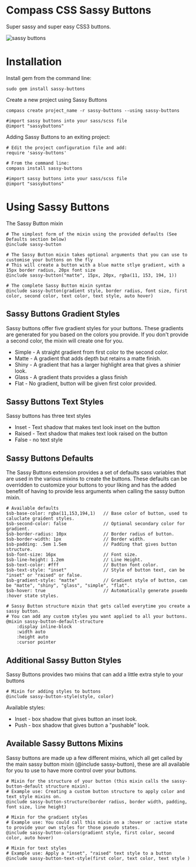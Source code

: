 Compass CSS Sassy Buttons 
=========================

Super sassy and super easy CSS3 buttons. 

![sassy buttons](http://dl.dropbox.com/u/1274637/sassy-buttons.png)

Installation
============

Install gem from the command line:

    sudo gem install sassy-buttons

Create a new project using Sassy Buttons

    compass create project_name -r sassy-buttons --using sassy-buttons
    
    #import sassy buttons into your sass/scss file
    @import "sassybuttons"

    
Adding Sassy Buttons to an exiting project:
    
    # Edit the project configuration file and add:
    require 'sassy-buttons'
    
    # From the command line:
    compass install sassy-buttons
    
    #import sassy buttons into your sass/scss file
    @import "sassybuttons"


Using Sassy Buttons
===================

The Sassy Button mixin
    
    # The simplest form of the mixin using the provided defaults (See Defaults section below)   
    @include sassy-button
    
    # The Sassy Button mixin takes optional arguments that you can use to customise your buttons on the fly
    # This will create a button with a blue matte stlye gradient, with a 15px border radius, 20px font size    
    @include sassy-button("matte", 15px, 20px, rgba(11, 153, 194, 1))

    # The complete Sassy Button mixin syntax  
    @include sassy-button(gradient style, border radius, font size, first color, second color, text color, text style, auto hover)
    

Sassy Buttons Gradient Styles
----------------------------
Sassy buttons offer five gradient styles for your buttons. These gradients are generated for you based on the colors you provide. If you don't provide a second color, the mixin will create one for you.

* Simple - A straight gradient from first color to the second color.
* Matte - A gradient that adds depth but retains a matte finish.
* Shiny - A gradient that has a larger highlight area that gives a shinier look.
* Glass - A gradient thats provides a glass finish
* Flat - No gradient, button will be given first color provided. 

Sassy Buttons Text Styles
-------------------------
Sassy buttons has three text styles

* Inset - Text shadow that makes text look inset on the button
* Raised - Text shadow that makes text look raised on the button
* False - no text style

Sassy Buttons Defaults
----------------------

The Sassy Buttons extension provides a set of defaults sass variables that are used in the various mixins to create the buttons. These defaults can be overridden to customize your buttons to your liking and has the added benefit of having to provide less arguments when calling the sassy button mixin.

	# Available defaults	
	$sb-base-color: rgba(11,153,194,1)   // Base color of button, used to caluclate graident styles.
	$sb-second-color: false              // Optional secondary color for gradient.
	$sb-border-radius: 10px              // Border radius of button.
	$sb-border-width: 1px                // Border width.
	$sb-padding: .5em 1.5em              // Padding that gives button structure.
	$sb-font-size: 16px                  // Font size.
	$sb-line-height: 1.2em               // Line Height.
	$sb-text-color: #fff                 // Button font color.
	$sb-text-style: "inset"              // Style of button text, can be "inset" or "raised" or false.
	$sb-gradient-style: "matte"          // Gradient style of button, can be "matte", "shiny", "glass", "simple", "flat".
	$sb-hover: true                      // Automatically generate psuedo :hover state styles.
	
	# Sassy Button structure mixin that gets called everytime you create a sassy button.
	# You can add any custom styles you want applied to all your buttons.	
	@mixin sassy-button-default-structure
		:display inline-block	
		:width auto
		:height auto
		:cursor pointer
		
Additional Sassy Button Styles
------------------------------

Sassy Buttons provides two mixins that can add a little extra style to your buttons

	# Mixin for adding styles to buttons
	@include sassy-button-style(style, color)

Available styles: 

* Inset - box shadow that gives button an inset look.
* Push - box shadow that gives button a "pushable" look.


Available Sassy Buttons Mixins
------------------------------

Sassy buttons are made up a few different mixins, which all get called by the main sassy button mixin (@include sassy-button), these are all available for you to use to have more control over your buttons.  

	# Mixin for the structure of your button (this mixin calls the sassy-button-default structure mixin).
	# Example use: Creating a custom button structure to apply color and text style mixins on.
	@include sassy-button-structure(border radius, border width, padding, font size, line height)
    
	# Mixin for the gradient styles
	# Example use: You could call this mixin on a :hover or :active state to provide your own styles for those pseudo states.
	@include sassy-button-colors(gradient style, first color, second color, auto hover)
	
	# Mixin for text styles
	# Example use: Apply a "inset", "raised" text style to a button
	@include sassy-button-text-style(first color, text color, text style )
